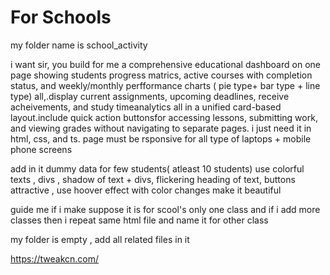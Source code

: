 # For Schools

my folder name is school_activity

i want sir, you build for me a comprehensive educational dashboard on one page showing students progress matrics, active courses with completion status, and weekly/monthly perfformance charts ( pie type+ bar type + line type) all,.display current assignments, upcoming deadlines, receive acheivements, and study timeanalytics all in a unified card-based layout.include quick action buttonsfor accessing lessons, submitting work, and viewing grades without navigating to separate pages.
i just need it in html, css, and ts.
page must be rsponsive for all type of laptops + mobile phone screens

add in it dummy data for few students( atleast 10 students)
use colorful texts , divs , shadow of text + divs, flickering heading of text, buttons attractive , use hoover effect with color changes make it beautiful

guide me if i make suppose it is for scool's only one class and if i add more classes then i repeat same html file and name it for other class

my folder is empty , add all related files in it

https://tweakcn.com/